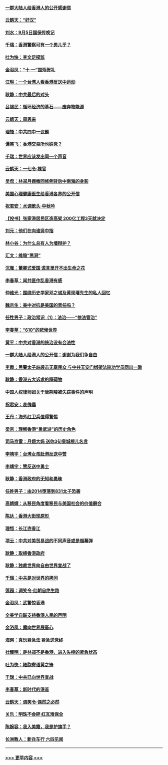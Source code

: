 #### [一群大陆人给香港人的公开感谢信](../pages/nsc993/n11514797.md?t=09121611) 
#### [云鹤天：“好汉”](../pages/nsc993/n11513536.md?t=09121611) 
#### [刘水：9月5日国保传唤记](../pages/nsc993/n11513460.md?t=09121611) 
#### [千瑞：香港警察可有一个男儿乎？](../pages/nsc993/n11513109.md?t=09121611) 
#### [吐为快：李文足探监](../pages/nsc993/n11509622.md?t=09121611) 
#### [金浴凤：“十‧一”国殇贺礼](../pages/nsc993/n11509593.md?t=09121611) 
#### [江琳：一个台湾人看香港反送中运动](../pages/nsc993/n11509211.md?t=09121611) 
#### [耿静：中共最后的对头](../pages/nsc993/n11508308.md?t=09121611) 
#### [吕锡民：循环经济的基石——废弃物能源](../pages/nsc993/n11508212.md?t=09121611) 
#### [云鹤天：周恩来](../pages/nsc993/n11508055.md?t=09121611) 
#### [理悟：中共四中一议题](../pages/nsc993/n11507782.md?t=09121611) 
#### [谭笑飞：香港交易所也姓党？](../pages/nsc993/n11507753.md?t=09121611) 
#### [千瑞：世界应该发出同一个声音](../pages/nsc993/n11507290.md?t=09121611) 
#### [云鹤天：一七令‧裸官](../pages/nsc993/n11507177.md?t=09121611) 
#### [吴侃：林郑月娥撤回修例背后中南海的身影](../pages/nsc993/n11506876.md?t=09121611) 
#### [美国心理健康医生给香港各界的公开信](../pages/nsc993/n11506809.md?t=09121611) 
#### [祝君安：水调歌头‧中秋吟](../pages/nsc993/n11506758.md?t=09121611) 
#### [【投书】张家港居民区造高架 200亿工程3天就决定](../pages/nsc993/n11506682.md?t=09121611) 
#### [刘元：他们在向谁竖中指](../pages/nsc993/n11505384.md?t=09121611) 
#### [林小谷：为什么总有人为墙辩护？](../pages/nsc993/n11505226.md?t=09121611) 
#### [汇文：维稳“黑洞”](../pages/nsc993/n11504347.md?t=09121611) 
#### [沉雁：董卿式爱国 谎言里开不出生命之花](../pages/nsc993/n11503215.md?t=09121611) 
#### [李春草：闻共匪作乱香港有感](../pages/nsc993/n11503072.md?t=09121611) 
#### [仲维光：围绕历史学家邓之诚及黄现璠先生的私人回忆](../pages/nsc993/n11501330.md?t=09121611) 
#### [魏京生：美中对抗是美国的责任吗？](../pages/nsc993/n11500723.md?t=09121611) 
#### [任性男子：政治常识（1）：法治——“依法管治”](../pages/nsc993/n11500791.md?t=09121611) 
#### [李春草：“610”的悲惨世界](../pages/nsc993/n11501141.md?t=09121611) 
#### [黄平：中共对香港的统治没有合法性](../pages/nsc993/n11499473.md?t=09121611) 
#### [一群大陆人给港人的公开信：谢谢为我们争自由](../pages/nsc993/n11500402.md?t=09121611) 
#### [李霞：黑警太子站袭击无辜民众 与中共天安门绑架法轮功学员同出一辙](../pages/nsc993/n11499805.md?t=09121611) 
#### [耿静：香港五大诉求的障碍物](../pages/nsc993/n11497578.md?t=09121611) 
#### [中国人权律师团关于唐荆陵被失踪事件的声明](../pages/nsc993/n11500014.md?t=09121611) 
#### [祝君安：哀傀儡](../pages/nsc993/n11499776.md?t=09121611) 
#### [王丹：海外红卫兵值得警惕](../pages/nsc993/n11498138.md?t=09121611) 
#### [梁京：理解香港“勇武派”的历史角色](../pages/nsc993/n11498006.md?t=09121611) 
#### [司马京雷：月娥大妈  送你3句皇城根儿名言](../pages/nsc993/n11497885.md?t=09121611) 
#### [李靖宇：台湾女孩赴港反送中赞](../pages/nsc993/n11497721.md?t=09121611) 
#### [李靖宇：赞反送中勇士](../pages/nsc993/n11497452.md?t=09121611) 
#### [耿静：香港政府的无知和愚昧](../pages/nsc993/n11494238.md?t=09121611) 
#### [任姓男子：由2014堕落到831太子恐袭](../pages/nsc993/n11496683.md?t=09121611) 
#### [高婧婧：从移民角度看移民与美国社会的价值磨合](../pages/nsc993/n11495757.md?t=09121611) 
#### [陈达：香港大街现原形 ](../pages/nsc993/n11495441.md?t=09121611) 
#### [理悟：长江连香江](../pages/nsc993/n11495377.md?t=09121611) 
#### [项云：中共对美贸易战的不同声音或是烟幕弹](../pages/nsc993/n11494929.md?t=09121611) 
#### [耿静：取缔香港政府](../pages/nsc993/n11494218.md?t=09121611) 
#### [耿静：独裁世界向自由世界宣战了](../pages/nsc993/n11494190.md?t=09121611) 
#### [千瑞：中共是对世界的拷问](../pages/nsc993/n11493021.md?t=09121611) 
#### [莲园：调笑令‧红朝自绝生路](../pages/nsc993/n11493011.md?t=09121611) 
#### [金浴凤：武警惊香港](../pages/nsc993/n11492994.md?t=09121611) 
#### [全美学自联支持香港人民的声明](../pages/nsc993/n11492630.md?t=09121611) 
#### [金浴凤：魔向世界展畜心](../pages/nsc993/n11492599.md?t=09121611) 
#### [海网：真玩紧急法 紧急送党终 ](../pages/nsc993/n11492535.md?t=09121611) 
#### [杜耀明：是林郑不是香港，进入失控的紧急状态](../pages/nsc993/n11491420.md?t=09121611) 
#### [吐为快：陆胞寄语黄之锋](../pages/nsc993/n11491117.md?t=09121611) 
#### [千瑞：中共已向世界宣战](../pages/nsc993/n11490123.md?t=09121611) 
#### [李春草：新时代的港首](../pages/nsc993/n11489864.md?t=09121611) 
#### [云鹤天：调笑令·偶然之必然](../pages/nsc993/n11489701.md?t=09121611) 
#### [关乐：明珠不会碎 红瓦难保全](../pages/nsc993/n11489647.md?t=09121611) 
#### [陈婉容：我入美籍，我是护旗手？](../pages/nsc993/n11487908.md?t=09121611) 
#### [长洲散人：新兵车行 六四见闻](../pages/nsc993/n11487729.md?t=09121611) 

----
#### [ >>> 更早内容 <<< ](../indexes/nsc993-earlier.md)
